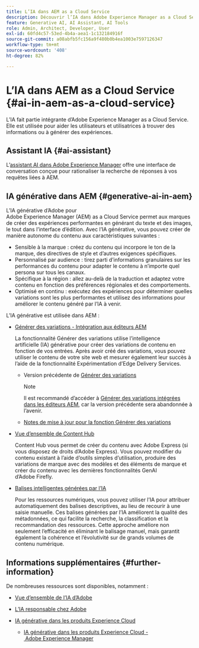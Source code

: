 ```yaml
---
title: L’IA dans AEM as a Cloud Service
description: Découvrir l’IA dans Adobe Experience Manager as a Cloud Service
feature: Generative AI, AI Assistant, AI Tools
role: Admin, Architect, Developer, User
exl-id: 60fd4c57-53ed-4b4a-aea1-1c132184916f
source-git-commit: a08abfb5fc156a9f480b0b4ea1003e7597126347
workflow-type: tm+mt
source-wordcount: '408'
ht-degree: 82%

---
```


# L’IA dans AEM as a Cloud Service {#ai-in-aem-as-a-cloud-service}

L’IA fait partie intégrante d’Adobe Experience Manager as a Cloud Service. Elle est utilisée pour aider les utilisateurs et utilisatrices à trouver des informations ou à générer des expériences.

## Assistant IA {#ai-assistant}

L’[assistant AI dans Adobe Experience Manager](/help/implementing/cloud-manager/ai-assistant-in-aem.md) offre une interface de conversation conçue pour rationaliser la recherche de réponses à vos requêtes liées à AEM.

## IA générative dans AEM {#generative-ai-in-aem}

L’IA générative d’Adobe pour Adobe Experience Manager (AEM) as a Cloud Service permet aux marques de créer des expériences performantes en générant du texte et des images, le tout dans l’interface d’édition. Avec l’IA générative, vous pouvez créer de manière autonome du contenu aux caractéristiques suivantes :

* Sensible à la marque : créez du contenu qui incorpore le ton de la marque, des directives de style et d’autres exigences spécifiques.
* Personnalisé par audience : tirez parti d’informations granulaires sur les performances du contenu pour adapter le contenu à n’importe quel persona sur tous les canaux.
* Spécifique à la région : allez au-delà de la traduction et adaptez votre contenu en fonction des préférences régionales et des comportements.
* Optimisé en continu : exécutez des expériences pour déterminer quelles variations sont les plus performantes et utilisez des informations pour améliorer le contenu généré par l’IA à venir.

L’IA générative est utilisée dans AEM :

* [Générer des variations - Intégration aux éditeurs AEM](/help/generative-ai/generate-variations-integrated-editor.md)

  La fonctionnalité Générer des variations utilise l’intelligence artificielle (IA) générative pour créer des variations de contenu en fonction de vos entrées. Après avoir créé des variations, vous pouvez utiliser le contenu de votre site web et mesurer également leur succès à l’aide de la fonctionnalité Expérimentation d’Edge Delivery Services.

   * Version précédente de [Générer des variations](/help/generative-ai/generate-variations.md)

     >[!NOTE]
     >
     >Il est recommandé d’accéder à [Générer des variations intégrées dans les éditeurs AEM](/help/generative-ai/generate-variations-integrated-editor.md), car la version précédente sera abandonnée à l’avenir.

   * [Notes de mise à jour pour la fonction Générer des variations](/help/generative-ai/release-notes-generate-variations.md)

* [Vue d’ensemble de Content Hub](/help/assets/product-overview.md)

  Content Hub vous permet de créer du contenu avec Adobe Express (si vous disposez de droits d’Adobe Express). Vous pouvez modifier du contenu existant à l’aide d’outils simples d’utilisation, produire des variations de marque avec des modèles et des éléments de marque et créer du contenu avec les dernières fonctionnalités GenAI d’Adobe Firefly.

* [Balises intelligentes générées par l’IA](/help/assets/metadata-assets-view.md#ai-smart-tags)

  Pour les ressources numériques, vous pouvez utiliser l’IA pour attribuer automatiquement des balises descriptives, au lieu de recourir à une saisie manuelle. Ces balises générées par l’IA améliorent la qualité des métadonnées, ce qui facilite la recherche, la classification et la recommandation des ressources. Cette approche améliore non seulement l’efficacité en éliminant le balisage manuel, mais garantit également la cohérence et l’évolutivité sur de grands volumes de contenu numérique.

<!-- 
  * [AI Assistant in Adobe Experience Manager](/help/implementing/cloud-manager/aem-ai-assistant.md)
-->

## Informations supplémentaires {#further-information}

De nombreuses ressources sont disponibles, notamment :

* [Vue d’ensemble de l’IA d’Adobe](https://www.adobe.com/fr/ai/overview.html)

* [L’IA responsable chez Adobe](https://www.adobe.com/trust/responsible-ai.html)

* [IA générative dans les produits Experience Cloud](https://experienceleague.adobe.com/fr/docs/core-services/interface/features/generative-ai)

   * [IA générative dans les produits Experience Cloud - Adobe Experience Manager](https://experienceleague.adobe.com/fr/docs/core-services/interface/features/generative-ai#aem)
